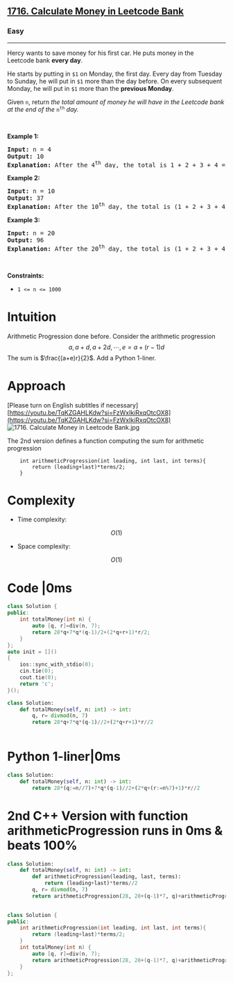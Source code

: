 <h2><a href="https://leetcode.com/problems/calculate-money-in-leetcode-bank/?envType=daily-question&envId=2025-10-25">1716. Calculate Money in Leetcode Bank</a></h2><h3>Easy</h3><hr><p>Hercy wants to save money for his first car. He puts money in the Leetcode&nbsp;bank <strong>every day</strong>.</p>

<p>He starts by putting in <code>$1</code> on Monday, the first day. Every day from Tuesday to Sunday, he will put in <code>$1</code> more than the day before. On every subsequent Monday, he will put in <code>$1</code> more than the <strong>previous Monday</strong>.<span style="display: none;"> </span></p>

<p>Given <code>n</code>, return <em>the total amount of money he will have in the Leetcode bank at the end of the </em><code>n<sup>th</sup></code><em> day.</em></p>

<p>&nbsp;</p>
<p><strong class="example">Example 1:</strong></p>

<pre>
<strong>Input:</strong> n = 4
<strong>Output:</strong> 10
<strong>Explanation:</strong>&nbsp;After the 4<sup>th</sup> day, the total is 1 + 2 + 3 + 4 = 10.
</pre>

<p><strong class="example">Example 2:</strong></p>

<pre>
<strong>Input:</strong> n = 10
<strong>Output:</strong> 37
<strong>Explanation:</strong>&nbsp;After the 10<sup>th</sup> day, the total is (1 + 2 + 3 + 4 + 5 + 6 + 7) + (2 + 3 + 4) = 37. Notice that on the 2<sup>nd</sup> Monday, Hercy only puts in $2.
</pre>

<p><strong class="example">Example 3:</strong></p>

<pre>
<strong>Input:</strong> n = 20
<strong>Output:</strong> 96
<strong>Explanation:</strong>&nbsp;After the 20<sup>th</sup> day, the total is (1 + 2 + 3 + 4 + 5 + 6 + 7) + (2 + 3 + 4 + 5 + 6 + 7 + 8) + (3 + 4 + 5 + 6 + 7 + 8) = 96.
</pre>

<p>&nbsp;</p>
<p><strong>Constraints:</strong></p>

<ul>
	<li><code>1 &lt;= n &lt;= 1000</code></li>
</ul>

# Intuition
<!-- Describe your first thoughts on how to solve this problem. -->
Arithmetic Progression done before.
Consider the arithmetic progression 
$$
a, a+d, a+2d,\cdots, e=a+(r-1)d
$$
The sum is $\frac{(a+e)r}{2}$. 
Add a Python 1-liner.
# Approach
[Please turn on English subtitles if necessary]
[https://youtu.be/TqKZGAHLKdw?si=FzWxIkiRxqOtcOX8](https://youtu.be/TqKZGAHLKdw?si=FzWxIkiRxqOtcOX8)
![1716. Calculate Money in Leetcode Bank.jpg](https://assets.leetcode.com/users/images/6fd94b87-9f41-4587-9dfe-44679e67a996_1701823029.1111803.jpeg)

The 2nd version defines a function computing the sum for arithmetic progression
```
    int arithmeticProgression(int leading, int last, int terms){
        return (leading+last)*terms/2;
    }
```
# Complexity
- Time complexity:
<!-- Add your time complexity here, e.g. $$O(n)$$ -->
$$O(1)$$
- Space complexity:
<!-- Add your space complexity here, e.g. $$O(n)$$ -->
$$O(1)$$
# Code |0ms
```C++ []
class Solution {
public:
    int totalMoney(int n) {
        auto [q, r]=div(n, 7);
        return 28*q+7*q*(q-1)/2+(2*q+r+1)*r/2;
    }
};
auto init = []()
{ 
    ios::sync_with_stdio(0);
    cin.tie(0);
    cout.tie(0);
    return 'c';
}();
```    
```python []
class Solution:
    def totalMoney(self, n: int) -> int:
        q, r= divmod(n, 7)
        return 28*q+7*q*(q-1)//2+(2*q+r+1)*r//2
        
```
# Python 1-liner|0ms
```Python []
class Solution:
    def totalMoney(self, n: int) -> int:
        return 28*(q:=n//7)+7*q*(q-1)//2+(2*q+(r:=n%7)+1)*r//2
```
# 2nd C++ Version with function arithmeticProgression runs in 0ms & beats 100%

```python []
class Solution:
    def totalMoney(self, n: int) -> int:
        def arithmeticProgression(leading, last, terms):
            return (leading+last)*terms//2
        q, r= divmod(n, 7)
        return arithmeticProgression(28, 28+(q-1)*7, q)+arithmeticProgression(q+1, q+r, r)
        
```
```C++ []
class Solution {
public:
    int arithmeticProgression(int leading, int last, int terms){
        return (leading+last)*terms/2;
    }
    int totalMoney(int n) {
        auto [q, r]=div(n, 7);
        return arithmeticProgression(28, 28+(q-1)*7, q)+arithmeticProgression(q+1, q+r, r);
    }
};
```
